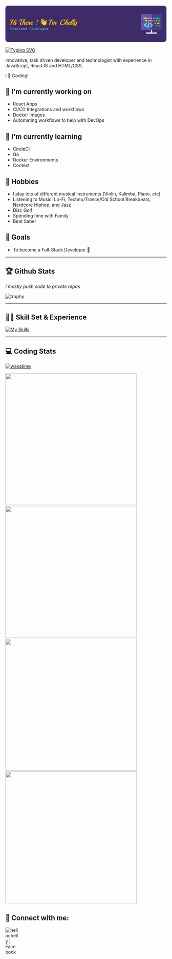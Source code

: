 ![Header](./github-header-image.png)

[![Typing SVG](https://readme-typing-svg.demolab.com?font=Fira+Code&size=23&pause=1000&random=false&width=435&lines=I'm+a+Front-End+Developer+%F0%9F%92%96%F0%9F%92%AB)](https://git.io/typing-svg)

Innovative, task driven developer and technologist with experience in JavaScript, ReactJS and HTML/CSS. 

I 🩵 Coding!

## 🔭 I'm currently working on

- React Apps
- CI/CD Integrations and workflows
- Docker Images
- Automating workflows to help with DevOps

## 🌱 I'm currently learning

- CircleCI
- Go
- Docker Environments
- Context

## 🎻 Hobbies
- I play lots of different musical instruments (Violin, Kalimba, Piano, etc)
- Listening to Music: Lo-Fi, Techno/Trance/Old School Breakbeats, Nerdcore Hiphop, and Jazz
- Disc Golf
- Spending time with Family
- Beat Saber

## 👑 Goals
- To become a Full-Stack Developer 🥞

<hr>
  
## 🏆 Github Stats

<em>I mostly push code to private repos</em>

![trophy](https://github-profile-trophy.vercel.app/?username=hellochelly&theme=dracula&no-frame=true)

<hr>

## 👩‍💻 Skill Set & Experience

[![My Skills](https://skillicons.dev/icons?i=react,js,nodejs,materialui,typescript,express,vscode,ps,postman,docker,go,sass,styledcomponents,html,fastapi,css,git,github,mongodb,azure,bootstrap,vim,webpack)](https://skillicons.dev)

<hr>

## 💻 Coding Stats

[![wakatime](https://wakatime.com/badge/user/018bf6a0-033b-4c29-b085-918461a223ae/project/018bf6aa-0abe-4f04-a756-2f8b5f9e032f.svg?style=for-the-badge)](https://wakatime.com/badge/user/018bf6a0-033b-4c29-b085-918461a223ae/project/018bf6aa-0abe-4f04-a756-2f8b5f9e032f)

<img src="https://wakatime.com/share/@hellochelly/14052caf-2ab7-4fd8-9b01-ce1bc9b35ccc.svg" width="410" height="410"> <img src="https://wakatime.com/share/@hellochelly/640352e2-4b25-41d2-8961-be0875786db0.svg" width="410" height="410">
<img src="https://wakatime.com/share/@hellochelly/89affcb7-0c1c-47d5-b72c-830ab34c9f00.svg" width="410" height="410"> <img src="https://wakatime.com/share/@hellochelly/da6b09ae-f572-48cc-bffc-b93694ddee08.svg" width="410" height="410">

## 🤝 Connect with me:
<a href="https://facebook.com/hellochelly"><img align="left" src="https://www.vectorlogo.zone/logos/facebook/facebook-tile.svg" alt="hellochelly | Facebook" width="40px"/></a>




